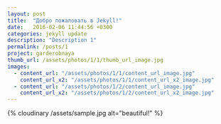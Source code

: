 ```yaml
---
layout: post
title:  "Добро пожаловать в Jekyll!"
date:   2016-02-06 11:44:56 +0300
categories: jekyll update
description: "Description 1"
permalink: /posts/1
project: garderobnaya
thumb_url: /assets/photos/1/1/thumb_url_image.jpg
images:
  - content_url: "/assets/photos/1/1/content_url_image.jpg"
    content_url_x2: "/assets/photos/1/1/content_url_x2_image.jpg"
  - content_url: "/assets/photos/1/2/content_url_image.jpg"
    content_url_x2: "/assets/photos/1/2/content_url_x2_image.jpg"
---
```


{% cloudinary /assets/sample.jpg alt="beautiful!" %}
